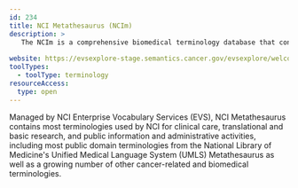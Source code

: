 ```yaml
---
id: 234
title: NCI Metathesaurus (NCIm)
description: >
   The NCIm is a comprehensive biomedical terminology database that contains 2,000,000 concepts mapped to 4,000,000 terms with 22,000,000 relationships.
  
website: https://evsexplore-stage.semantics.cancer.gov/evsexplore/welcome?terminology=ncim
toolTypes:
  - toolType: terminology
resourceAccess:
  type: open
---
```

Managed by NCI Enterprise Vocabulary Services (EVS), NCI Metathesaurus contains most terminologies used by NCI for clinical care, translational and basic research, and public information and administrative activities, including most public domain terminologies from the National Library of Medicine's Unified Medical Language System (UMLS) Metathesaurus as well as a growing number of other cancer-related and biomedical terminologies.